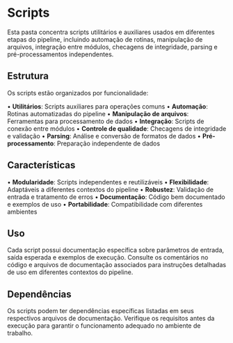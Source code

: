 # Scripts

Esta pasta concentra scripts utilitários e auxiliares usados em diferentes etapas do pipeline, incluindo automação de rotinas, manipulação de arquivos, integração entre módulos, checagens de integridade, parsing e pré-processamentos independentes.

## Estrutura

Os scripts estão organizados por funcionalidade:

• **Utilitários**: Scripts auxiliares para operações comuns
• **Automação**: Rotinas automatizadas do pipeline
• **Manipulação de arquivos**: Ferramentas para processamento de dados
• **Integração**: Scripts de conexão entre módulos
• **Controle de qualidade**: Checagens de integridade e validação
• **Parsing**: Análise e conversão de formatos de dados
• **Pré-processamento**: Preparação independente de dados

## Características

• **Modularidade**: Scripts independentes e reutilizáveis
• **Flexibilidade**: Adaptáveis a diferentes contextos do pipeline
• **Robustez**: Validação de entrada e tratamento de erros
• **Documentação**: Código bem documentado e exemplos de uso
• **Portabilidade**: Compatibilidade com diferentes ambientes

## Uso

Cada script possui documentação específica sobre parâmetros de entrada, saída esperada e exemplos de execução. Consulte os comentários no código e arquivos de documentação associados para instruções detalhadas de uso em diferentes contextos do pipeline.

## Dependências

Os scripts podem ter dependências específicas listadas em seus respectivos arquivos de documentação. Verifique os requisitos antes da execução para garantir o funcionamento adequado no ambiente de trabalho.
